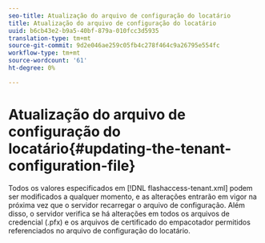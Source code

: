 ```yaml
---
seo-title: Atualização do arquivo de configuração do locatário
title: Atualização do arquivo de configuração do locatário
uuid: b6cb43e2-b9a5-40bf-879a-010fcc3d5935
translation-type: tm+mt
source-git-commit: 9d2e046ae259c05fb4c278f464c9a26795e554fc
workflow-type: tm+mt
source-wordcount: '61'
ht-degree: 0%

---
```



# Atualização do arquivo de configuração do locatário{#updating-the-tenant-configuration-file}

Todos os valores especificados em [!DNL flashaccess-tenant.xml] podem ser modificados a qualquer momento, e as alterações entrarão em vigor na próxima vez que o servidor recarregar o arquivo de configuração. Além disso, o servidor verifica se há alterações em todos os arquivos de credencial (.pfx) e os arquivos de certificado do empacotador permitidos referenciados no arquivo de configuração do locatário.
